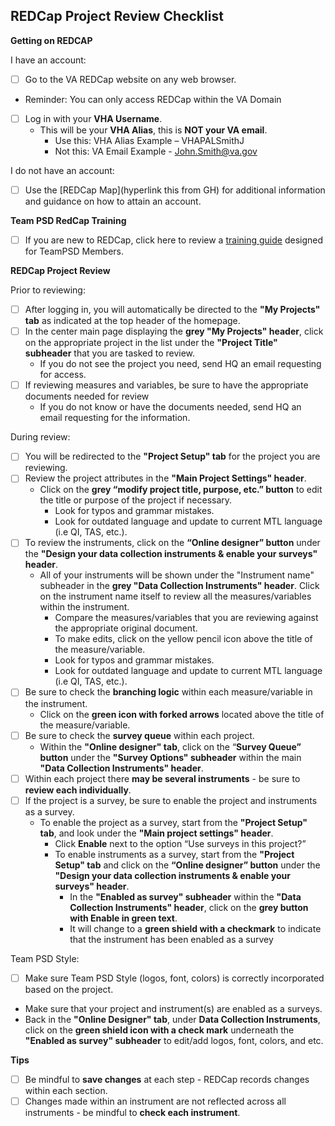
## **REDCap Project Review Checklist**

**Getting on REDCAP**

I have an account:
- [ ]	Go to the VA REDCap website on any web browser.
   - Reminder: You can only access REDCap within the VA Domain
- [ ] Log in with your **VHA Username**.
   - This will be your **VHA Alias**, this is **NOT your VA email**.
     - Use this: VHA Alias Example – VHAPALSmithJ
     - Not this: VA Email Example - John.Smith@va.gov
   
I do not have an account:
- [ ] Use the [REDCap Map](hyperlink this from GH) for additional information and guidance on how to attain an account.

**Team PSD RedCap Training**
- [ ] If you are new to REDCap, click here to review a [training guide](https://github.com/lzim/teampsd/blob/master/resources/training_guides/redcap/va_redcap.md) designed for TeamPSD Members.

**REDCap Project Review**

Prior to reviewing:

- [ ] After logging in, you will automatically be directed to the **"My Projects" tab** as indicated at the top header of the homepage. 
- [ ] In the center main page displaying the **grey "My Projects" header**, click on the appropriate project in the list under the **"Project Title" subheader** that you are tasked to review.
   - If you do not see the project you need, send HQ an email requesting for access.
- [ ] If reviewing measures and variables, be sure to have the appropriate documents needed for review
   - If you do not know or have the documents needed, send HQ an email requesting for the information.

During review:

- [ ] You will be redirected to the **"Project Setup" tab** for the project you are reviewing. 
- [ ] Review the project attributes in the **"Main Project Settings" header**.
   - Click on the **grey “modify project title, purpose, etc.” button** to edit the title or purpose of the project if necessary.
     - Look for typos and grammar mistakes.
     - Look for outdated language and update to current MTL language (i.e QI, TAS, etc.).
- [ ] To review the instruments, click on the **“Online designer” button** under the **"Design your data collection instruments & enable your surveys" header**.
   - All of your instruments will be shown under the "Instrument name" subheader in the **grey "Data Collection Instruments" header**. Click on the instrument name itself to review all the measures/variables within the instrument.
        - Compare the measures/variables that you are reviewing against the appropriate original document.
        - To make edits, click on the yellow pencil icon above the title of the measure/variable.
        - Look for typos and grammar mistakes.
        - Look for outdated language and update to current MTL language (i.e QI, TAS, etc.).
- [ ] Be sure to check the **branching logic** within each measure/variable in the instrument.
   - Click on the **green icon with forked arrows** located above the title of the measure/variable. 
- [ ] Be sure to check the **survey queue** within each project.
   - Within the **"Online designer" tab**, click on the “**Survey Queue” button** under the **"Survey Options" subheader** within the main **"Data Collection Instruments" header**.
- [ ] Within each project there **may be several instruments** - be sure to **review each individually**.
- [ ] If the project is a survey, be sure to enable the project and instruments as a survey.
   - To enable the project as a survey, start from the **"Project Setup" tab**, and look under the **"Main project settings" header**.
       - Click **Enable** next to the option “Use surveys in this project?” 
       - To enable instruments as a survey, start from the **"Project Setup" tab** and click on the **“Online designer” button** under the **"Design your data collection instruments & enable your surveys" header**.
           - In the **"Enabled as survey" subheader** within the **"Data Collection Instruments" header**, click on the **grey button with Enable in green text**. 
           - It will change to a **green shield with a checkmark** to indicate that the instrument has been enabled as a survey
           
Team PSD Style:
- [ ]	Make sure Team PSD Style (logos, font, colors) is correctly incorporated based on the project. 
   - Make sure that your project and instrument(s) are enabled as a surveys.
   - Back in the **"Online Designer" tab**, under **Data Collection Instruments**, click on the **green shield icon with a check mark** underneath the **"Enabled as survey" subheader** to edit/add logos, font, colors, and etc.

**Tips**
- [ ] Be mindful to **save changes** at each step - REDCap records changes within each section.
- [ ] Changes made within an instrument are not reflected across all instruments - be mindful to **check each instrument**.
